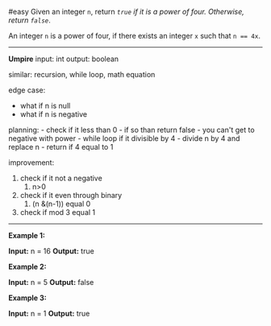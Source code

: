 #easy 
Given an integer `n`, return _`true` if it is a power of four. Otherwise, return `false`_.

An integer `n` is a power of four, if there exists an integer `x` such that `n == 4x`.
****
**Umpire**
input: int 
output: boolean

similar: recursion, while loop, math equation

edge case: 
- what if n is null
- what if n is negative


planning:
	- check if it less than 0
		- if so than return false 
			- you can't get to negative with power
	- while loop if it divisible by 4
		- divide n by 4 and replace n
	- return if 4 equal to 1

improvement:
1. check if it not a negative
	1. n>0
2. check if it even through binary
	1. (n &(n-1)) equal 0
3. check if mod 3 equal 1
****
**Example 1:**

**Input:** n = 16
**Output:** true

**Example 2:**

**Input:** n = 5
**Output:** false

**Example 3:**

**Input:** n = 1
**Output:** true